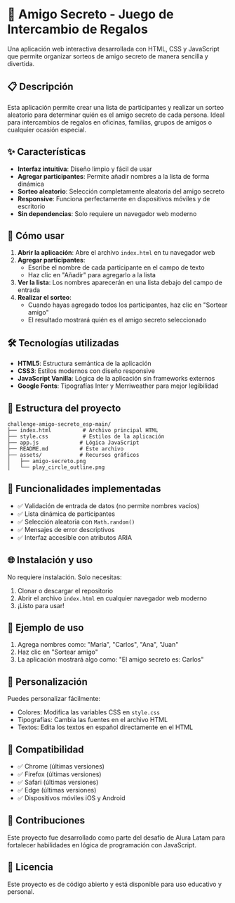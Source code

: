 # 🎁 Amigo Secreto - Juego de Intercambio de Regalos

Una aplicación web interactiva desarrollada con HTML, CSS y JavaScript que permite organizar sorteos de amigo secreto de manera sencilla y divertida.

## 📋 Descripción

Esta aplicación permite crear una lista de participantes y realizar un sorteo aleatorio para determinar quién es el amigo secreto de cada persona. Ideal para intercambios de regalos en oficinas, familias, grupos de amigos o cualquier ocasión especial.

## ✨ Características

- **Interfaz intuitiva**: Diseño limpio y fácil de usar
- **Agregar participantes**: Permite añadir nombres a la lista de forma dinámica
- **Sorteo aleatorio**: Selección completamente aleatoria del amigo secreto
- **Responsive**: Funciona perfectamente en dispositivos móviles y de escritorio
- **Sin dependencias**: Solo requiere un navegador web moderno

## 🚀 Cómo usar

1. **Abrir la aplicación**: Abre el archivo `index.html` en tu navegador web
2. **Agregar participantes**: 
   - Escribe el nombre de cada participante en el campo de texto
   - Haz clic en "Añadir" para agregarlo a la lista
3. **Ver la lista**: Los nombres aparecerán en una lista debajo del campo de entrada
4. **Realizar el sorteo**: 
   - Cuando hayas agregado todos los participantes, haz clic en "Sortear amigo"
   - El resultado mostrará quién es el amigo secreto seleccionado

## 🛠️ Tecnologías utilizadas

- **HTML5**: Estructura semántica de la aplicación
- **CSS3**: Estilos modernos con diseño responsive
- **JavaScript Vanilla**: Lógica de la aplicación sin frameworks externos
- **Google Fonts**: Tipografías Inter y Merriweather para mejor legibilidad

## 📁 Estructura del proyecto

```
challenge-amigo-secreto_esp-main/
├── index.html          # Archivo principal HTML
├── style.css           # Estilos de la aplicación
├── app.js             # Lógica JavaScript
├── README.md          # Este archivo
├── assets/            # Recursos gráficos
│   ├── amigo-secreto.png
│   └── play_circle_outline.png
```

## 🎯 Funcionalidades implementadas

- ✅ Validación de entrada de datos (no permite nombres vacíos)
- ✅ Lista dinámica de participantes
- ✅ Selección aleatoria con `Math.random()`
- ✅ Mensajes de error descriptivos
- ✅ Interfaz accesible con atributos ARIA

## 🌐 Instalación y uso

No requiere instalación. Solo necesitas:

1. Clonar o descargar el repositorio
2. Abrir el archivo `index.html` en cualquier navegador web moderno
3. ¡Listo para usar!

## 👥 Ejemplo de uso

1. Agrega nombres como: "María", "Carlos", "Ana", "Juan"
2. Haz clic en "Sortear amigo"
3. La aplicación mostrará algo como: "El amigo secreto es: Carlos"

## 🔧 Personalización

Puedes personalizar fácilmente:
- Colores: Modifica las variables CSS en `style.css`
- Tipografías: Cambia las fuentes en el archivo HTML
- Textos: Edita los textos en español directamente en el HTML

## 📱 Compatibilidad

- ✅ Chrome (últimas versiones)
- ✅ Firefox (últimas versiones)
- ✅ Safari (últimas versiones)
- ✅ Edge (últimas versiones)
- ✅ Dispositivos móviles iOS y Android

## 🤝 Contribuciones

Este proyecto fue desarrollado como parte del desafío de Alura Latam para fortalecer habilidades en lógica de programación con JavaScript.

## 📝 Licencia

Este proyecto es de código abierto y está disponible para uso educativo y personal.
